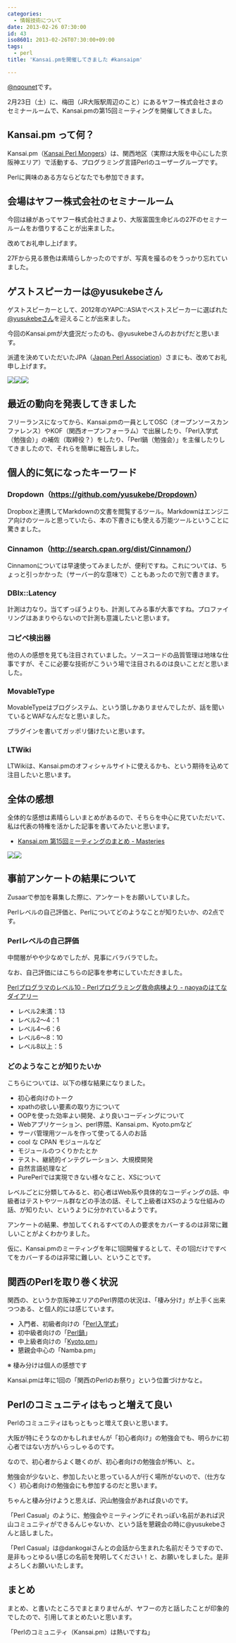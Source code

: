 ```yaml
---
categories:
  - 情報技術について
date: 2013-02-26 07:30:00
id: 43
iso8601: 2013-02-26T07:30:00+09:00
tags:
  - perl
title: 'Kansai.pmを開催してきました #kansaipm'

---
```


<p><a href="https://twitter.com/nqounet">@nqounet</a>です。</p> <p>2月23日（土）に、梅田（JR大阪駅周辺のこと）にあるヤフー株式会社さまのセミナールームで、Kansai.pmの第15回ミーティングを開催してきました。</p> <h2>Kansai.pm って何？</h2> <p>Kansai.pm（<a href="http://kansai.pm.org/">Kansai Perl Mongers</a>）は、関西地区（実際は大阪を中心にした京阪神エリア）で活動する、プログラミング言語Perlのユーザーグループです。</p> <p>Perlに興味のある方ならどなたでも参加できます。</p> <h2>会場はヤフー株式会社のセミナールーム</h2> <p>今回は縁があってヤフー株式会社さまより、大阪富国生命ビルの27Fのセミナールームをお借りすることが出来ました。</p> <p>改めてお礼申し上げます。</p> <p>27Fから見る景色は素晴らしかったのですが、写真を撮るのをうっかり忘れていました。</p> <h2>ゲストスピーカーは@yusukebeさん</h2> <p>ゲストスピーカーとして、2012年のYAPC::ASIAでベストスピーカーに選ばれた<a href="https://twitter.com/yusukebe">@yusukebeさん</a>を迎えることが出来ました。</p> <p>今回のKansai.pmが大盛況だったのも、@yusukebeさんのおかげだと思います。</p> <p>派遣を決めていただいたJPA（<a href="http://japan.perlassociation.org/">Japan Perl Association</a>）さまにも、改めてお礼申し上げます。</p> <a href="http://3.bp.blogspot.com/-YtR-o_LO_8c/USuWm96H3BI/AAAAAAAAAYg/jPzBDxPJyrs/s1600/2013-02-23+14.19.19.jpg" imageanchor="1"><img border="0" src="http://3.bp.blogspot.com/-YtR-o_LO_8c/USuWm96H3BI/AAAAAAAAAYg/jPzBDxPJyrs/s320/2013-02-23+14.19.19.jpg"></a><a href="http://3.bp.blogspot.com/-N_GhoPKb8t4/USuWm1hW5_I/AAAAAAAAAYs/-jFmtaGzWTw/s1600/2013-02-23+15.39.54.jpg" imageanchor="1"><img border="0" src="http://3.bp.blogspot.com/-N_GhoPKb8t4/USuWm1hW5_I/AAAAAAAAAYs/-jFmtaGzWTw/s320/2013-02-23+15.39.54.jpg"></a><a href="http://2.bp.blogspot.com/-wr84YwiOGq0/USuWm2XXs_I/AAAAAAAAAYk/0htW25ULufI/s1600/2013-02-23+15.40.07.jpg" imageanchor="1"><img border="0" src="http://2.bp.blogspot.com/-wr84YwiOGq0/USuWm2XXs_I/AAAAAAAAAYk/0htW25ULufI/s320/2013-02-23+15.40.07.jpg"></a> <h2>最近の動向を発表してきました</h2>   <p>フリーランスになってから、Kansai.pmの一員としてOSC（オープンソースカンファレンス）やKOF（関西オープンフォーラム）で出展したり、「Perl入学式（勉強会）」の補佐（取締役？）をしたり、「Perl鍋（勉強会）」を主催したりしてきましたので、それらを簡単に報告しました。</p> <h2>個人的に気になったキーワード</h2> <h3>Dropdown（<a href="https://github.com/yusukebe/Dropdown">https://github.com/yusukebe/Dropdown</a>）</h3> <p>Dropboxと連携してMarkdownの文書を閲覧するツール。Markdownはエンジニア向けのツールと思っていたら、本の下書きにも使える万能ツールということに驚きました。</p> <h3>Cinnamon（<a href="http://search.cpan.org/dist/Cinnamon/">http://search.cpan.org/dist/Cinnamon/</a>）</h3> <p>Cinnamonについては早速使ってみましたが、便利ですね。これについては、ちょっと引っかかった（サーバー的な意味で）こともあったので別で書きます。</p> <h3>DBIx::Latency</h3> <p>計測は力なり。当てずっぽうよりも、計測してみる事が大事ですね。プロファイリングはあまりやらないので計測も意識したいと思います。</p> <h3>コピペ検出器</h3> <p>他の人の感想を見ても注目されていました。ソースコードの品質管理は地味な仕事ですが、そこに必要な技術がこういう場で注目されるのは良いことだと思いました。</p> <h3>MovableType</h3> <p>MovableTypeはブログシステム、という頭しかありませんでしたが、話を聞いているとWAFなんだなと思いました。</p> <p>プラグインを書いてガッポリ儲けたいと思います。</p> <h3>LTWiki</h3> <p>LTWikiは、Kansai.pmのオフィシャルサイトに使えるかも、という期待を込めて注目したいと思います。</p> <h2>全体の感想</h2> <p>全体的な感想は素晴らしいまとめがあるので、そちらを中心に見ていただいて、私は代表の特権を活かした記事を書いてみたいと思います。</p> <ul><li><a href="http://blog.papix.net/entry/2013/02/23/235900">Kansai.pm 第15回ミーティングのまとめ - Masteries</a></li></ul><a href="http://4.bp.blogspot.com/-URUdaG25SW8/USuWn2qQwSI/AAAAAAAAAY8/N-F7q4m0I80/s1600/2013-02-23+17.50.41.jpg" imageanchor="1"><img border="0" src="http://4.bp.blogspot.com/-URUdaG25SW8/USuWn2qQwSI/AAAAAAAAAY8/N-F7q4m0I80/s320/2013-02-23+17.50.41.jpg"></a><a href="http://2.bp.blogspot.com/-zBP4NT4UAwo/USuWn1YWYCI/AAAAAAAAAY4/txRyWorfbbk/s1600/2013-02-23+17.54.08.jpg" imageanchor="1"><img border="0" src="http://2.bp.blogspot.com/-zBP4NT4UAwo/USuWn1YWYCI/AAAAAAAAAY4/txRyWorfbbk/s320/2013-02-23+17.54.08.jpg"></a>  <h2>事前アンケートの結果について</h2> <p>Zusaarで参加を募集した際に、アンケートをお願いしていました。</p> <p>Perlレベルの自己評価と、Perlについてどのようなことが知りたいか、の2点です。</p> <h3>Perlレベルの自己評価</h3> <p>中間層がやや少なめでしたが、見事にバラバラでした。</p> <p>なお、自己評価にはこちらの記事を参考にしていただきました。</p> <p><a href="http://d.hatena.ne.jp/naoya/20050809/1123563794">Perlプログラマのレベル10 - Perlプログラミング救命病棟より - naoyaのはてなダイアリー</a></p> <ul><li>レベル2未満：13</li><li>レベル2〜4：1</li><li>レベル4〜6：6</li><li>レベル6〜8：10</li><li>レベル8以上：5</li></ul><h3>どのようなことが知りたいか</h3> <p>こちらについては、以下の様な結果になりました。</p> <ul><li>初心者向けのトーク</li><li>xpathの欲しい要素の取り方について</li><li>OOPを使った効率よい開発、より良いコーディングについて</li><li>Webアプリケーション、perl界隈、Kansai.pm、Kyoto.pmなど</li><li>サーバ管理用ツールを作って使ってる人のお話</li><li>cool な CPAN モジュールなど</li><li>モジュールのつくりかたとか</li><li>テスト、継続的インテグレーション、大規模開発</li><li>自然言語処理など</li><li>PurePerlでは実現できない様々なこと、XSについて</li></ul><p>レベルごとに分類してみると、初心者はWeb系や具体的なコーディングの話、中級者はテストやツール群などの手法の話、そして上級者はXSのような仕組みの話、が知りたい、というように分かれているようです。</p> <p>アンケートの結果、参加してくれるすべての人の要求をカバーするのは非常に難しいことがよくわかりました。</p> <p>仮に、Kansai.pmのミーティングを年に1回開催するとして、その1回だけですべてをカバーするのは非常に難しい、ということです。</p> <h2>関西のPerlを取り巻く状況</h2> <p>関西の、というか京阪神エリアのPerl界隈の状況は、「棲み分け」が上手く出来つつある、と個人的には感じています。</p> <ul><li>入門者、初級者向けの「<a href="http://www.perl-entrance.org/">Perl入学式</a>」</li><li>初中級者向けの「<a href="http://connpass.com/series/263/">Perl鍋</a>」</li><li>中上級者向けの「<a href="http://kyoto.pm.org/">Kyoto.pm</a>」</li><li>懇親会中心の「Namba.pm」</li></ul><p>※ 棲み分けは個人の感想です</p> <p>Kansai.pmは年に1回の「関西のPerlのお祭り」という位置づけかなと。</p> <h2>Perlのコミュニティはもっと増えて良い</h2> <p>Perlのコミュニティはもっともっと増えて良いと思います。</p> <p>大阪が特にそうなのかもしれませんが「初心者向け」の勉強会でも、明らかに初心者ではない方がいらっしゃるのです。</p> <p>なので、初心者からよく聴くのが、初心者向けの勉強会が怖い、と。</p> <p>勉強会が少ないと、参加したいと思っている人が行く場所がないので、（仕方なく）初心者向けの勉強会にも参加するのだと思います。</p> <p>ちゃんと棲み分けようと思えば、沢山勉強会があれば良いのです。</p> <p>「Perl Casual」のように、勉強会やミーティングにそれっぽい名前があれば沢山コミュニティができるんじゃないか、という話を懇親会の時に@yusukebeさんと話しました。</p> <p>「Perl Casual」は@dankogaiさんとの会話から生まれた名前だそうですので、是非もっとゆるい感じの名前を発明してください！と、お願いをしました。是非よろしくお願いいたします。</p> <h2>まとめ</h2> <p>まとめ、と書いたところでまとまりませんが、ヤフーの方と話したことが印象的でしたので、引用してまとめたいと思います。</p> <p>「Perlのコミュニティ（Kansai.pm）は熱いですね」</p>    	